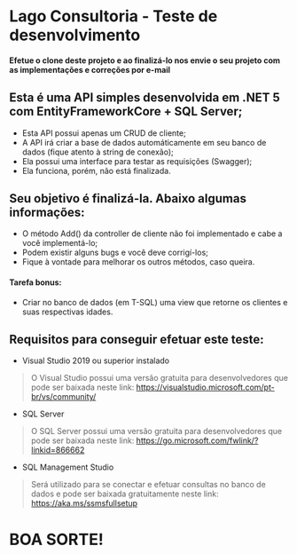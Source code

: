 # Lago Consultoria - Teste de desenvolvimento 

#### Efetue o clone deste projeto e ao finalizá-lo nos envie o seu projeto com as implementações e correções por e-mail

## Esta é uma API simples desenvolvida em .NET 5 com EntityFrameworkCore + SQL Server;
- Esta API possui apenas um CRUD de cliente;
- A API irá criar a base de dados automáticamente em seu banco de dados (fique atento à string de conexão);
- Ela possui uma interface para testar as requisições (Swagger);
- Ela funciona, porém, não está finalizada.

## Seu objetivo é finalizá-la. Abaixo algumas informações:
- O método Add() da controller de cliente não foi implementado e cabe a você implementá-lo;
- Podem existir alguns bugs e você deve corrigí-los;
- Fique à vontade para melhorar os outros métodos, caso queira.
#### Tarefa bonus:
- Criar no banco de dados (em T-SQL) uma view que retorne os clientes e suas respectivas idades.

## Requisitos para conseguir efetuar este teste:
- Visual Studio 2019 ou superior instalado
> O Visual Studio possui uma versão gratuita para desenvolvedores que pode ser baixada neste link:
> https://visualstudio.microsoft.com/pt-br/vs/community/
> 
- SQL Server
> O SQL Server possui uma versão gratuita para desenvolvedores que pode ser baixada neste link:
> https://go.microsoft.com/fwlink/?linkid=866662

- SQL Management Studio
> Será utilizado para se conectar e efetuar consultas no banco de dados e pode ser baixada gratuitamente neste link:
> https://aka.ms/ssmsfullsetup




# BOA SORTE!



